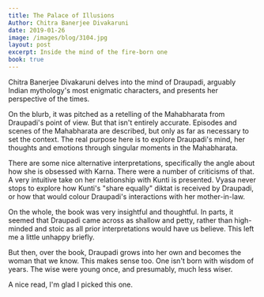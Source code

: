 ```yaml
---
title: The Palace of Illusions
Author: Chitra Banerjee Divakaruni
date: 2019-01-26
image: /images/blog/3104.jpg
layout: post
excerpt: Inside the mind of the fire-born one
book: true
---
```


Chitra Banerjee Divakaruni delves into the mind of Draupadi, arguably Indian mythology's most enigmatic characters, and presents her perspective of the times.

On the blurb, it was pitched as a retelling of the Mahabharata from Draupadi's point of view. But that isn't entirely accurate. Episodes and scenes of the Mahabharata are described, but only as far as necessary to set the context. The real purpose here is to explore Draupadi's mind, her thoughts and emotions through singular moments in the Mahabharata.

There are some nice alternative interpretations, specifically the angle about how she is obsessed with Karna. There were a number of criticisms of that. A very intuitive take on her relationship with Kunti is presented. Vyasa never stops to explore how Kunti's "share equally" diktat is received by Draupadi, or how that would colour Draupadi's interactions with her mother-in-law.

On the whole, the book was very insightful and thoughtful. In parts, it seemed that Draupadi came across as shallow and petty, rather than high-minded and stoic as all prior interpretations would have us believe. This left me a little unhappy briefly.

But then, over the book, Draupadi grows into her own and becomes the woman that we know. This makes sense too. One isn't born with wisdom of years. The wise were young once, and presumably, much less wiser.

A nice read, I'm glad I picked this one.
